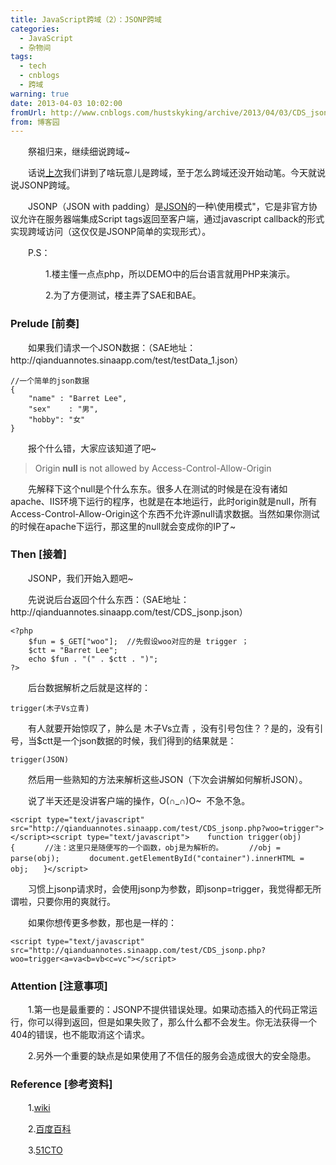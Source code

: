 ```yaml
---
title: JavaScript跨域（2）：JSONP跨域
categories:
  - JavaScript
  - 杂物间
tags:
  - tech
  - cnblogs
  - 跨域
warning: true
date: 2013-04-03 10:02:00
fromUrl: http://www.cnblogs.com/hustskyking/archive/2013/04/03/CDS_jsonp.html
from: 博客园
---
```



<p>　　祭祖归来，继续细说跨域~</p>
<p>　　话说<a title="什么是跨域" href="http://www.cnblogs.com/hustskyking/archive/2013/03/31/CDS-introduce.html" target="_blank">上次</a>我们讲到了啥玩意儿是跨域，至于怎么跨域还没开始动笔。今天就说说JSONP跨域。</p>
<p>　　JSONP（JSON with padding）是<a class="titlelink" href="http://www.cnblogs.com/hustskyking/articles/2986357.html">JSON</a>的一种\使用模式"，它是非官方协议<span>允许在服务器端集成Script tags返回至客户端，通过javascript callback的形式实现跨域访问（这仅仅是JSONP简单的实现形式）。</span></p>
<p>　　P.S：</p>
<p>　　　　1.楼主懂一点点php，所以DEMO中的后台语言就用PHP来演示。</p>
<p>　　　　2.为了方便测试，楼主弄了SAE和BAE。</p>


<h3>Prelude [前奏]</h3>
<p>　　如果我们请求一个JSON数据：（SAE地址：<span>http://qianduannotes.sinaapp.com/test/testData_1.json</span>）</p>

```
//一个简单的json数据
{
    "name" : "Barret Lee",
    "sex"    : "男",
    "hobby": "女"
}

```

<p>　　报个什么错，大家应该知道了吧~&nbsp;</p>
<blockquote>
<p><span>Origin<span><strong>&nbsp;null&nbsp;</strong></span>is not allowed by Access-Control-Allow-Origin</span></p>
</blockquote>
<p>　　先解释下这个null是个什么东东。很多人在测试的时候是在没有诸如apache、IIS环境下运行的程序，也就是在本地运行，此时origin就是null，所有<span>Access-Control-Allow-Origin这个东西不允许源null请求数据。当然如果你测试的时候在apache下运行，那这里的null就会变成你的IP了~</span></p>


<h3><span>Then [接着]</span></h3>
<p><span>　　JSONP，我们开始入题吧~&nbsp;</span></p>
<p><span>　　先说说后台返回个什么东西：（SAE地址：<span>http://qianduannotes.sinaapp.com/test/CDS_jsonp.json</span>）</span></p>

```
<?php
    $fun = $_GET["woo"];  //先假设woo对应的是 trigger ；
    $ctt = "Barret Lee";
    echo $fun . "(" . $ctt . ")";
?>

```

<p>　　后台数据解析之后就是这样的：</p>

```
trigger(木子Vs立青)

```

<p>　　有人就要开始惊叹了，肿么是 木子Vs立青&nbsp;，没有引号包住？？是的，没有引号，当$ctt是一个json数据的时候，我们得到的结果就是：</p>

```
trigger(JSON)

```

<p>　　然后用一些熟知的方法来解析这些JSON（下次会讲解如何解析JSON）。</p>
<p>　　说了半天还是没讲客户端的操作，O(&cap;_&cap;)O~ &nbsp;不急不急。</p>

```
<script type="text/javascript" src="http://qianduannotes.sinaapp.com/test/CDS_jsonp.php?woo=trigger"></script><script type="text/javascript">    function trigger(obj){　　　　//注：这里只是随便写的一个函数，obj是为解析的。　　　　//obj = parse(obj);　　　　document.getElementById("container").innerHTML = obj;　　}</script>

```

<p>　　习惯上jsonp请求时，会使用jsonp为参数，即<span>jsonp=trigger</span>，我觉得都无所谓啦，只要你用的爽就行。</p>
<p>　　如果你想传更多参数，那也是一样的：</p>

```
<script type="text/javascript" src="http://qianduannotes.sinaapp.com/test/CDS_jsonp.php?woo=trigger<a=va<b=vb<c=vc"></script>

```



<h3>Attention [注意事项]</h3>
<p>　　1.第一也是最重要的：JSONP不提供错误处理。如果动态插入的代码正常运行，你可以得到返回，但是如果失败了，那么什么都不会发生。你无法获得一个404的错误，也不能取消这个请求。</p>
<p>　　2.另外一个重要的缺点是如果使用了不信任的服务会造成很大的安全隐患。</p>


<h3>Reference [参考资料]</h3>
<p>　　1.<a title="wiki jsonp" href="http://zh.wikipedia.org/zh-cn/JSONP" target="_blank">wiki</a></p>
<p>　　2.<a title="百度百科 jsonp" href="http://baike.baidu.com/view/2131174.htm" target="_blank">百度百科</a></p>
<p>　　3.<a title="jsonp" href="http://developer.51cto.com/art/201105/264791.htm" target="_blank">51CTO</a></p>